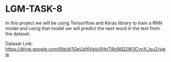 # LGM-TASK-8
In this project we will be using Tensorflow and Keras library to train a RNN model and using that model we will predict the next word in the text from the dataset.

Dataset Link: https://drive.google.com/file/d/1GeUzNVqiixXHnTl8oNiQ2W3CynX_lsu2/view
